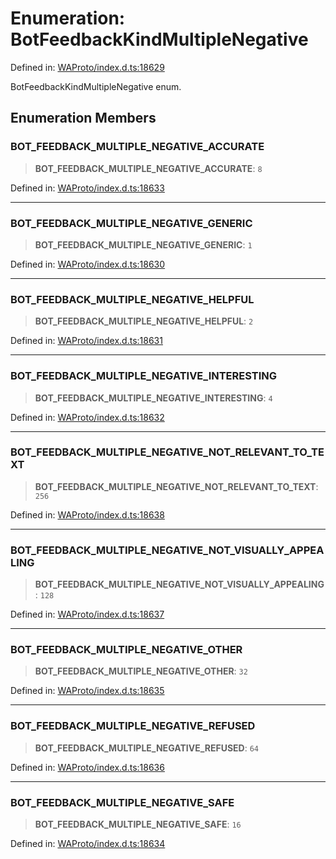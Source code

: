 # Enumeration: BotFeedbackKindMultipleNegative

Defined in: [WAProto/index.d.ts:18629](https://github.com/Fokusdotid/Baileys/blob/86ad0f8078178c8586062ad3364a59e068f4b3b2/WAProto/index.d.ts#L18629)

BotFeedbackKindMultipleNegative enum.

## Enumeration Members

### BOT\_FEEDBACK\_MULTIPLE\_NEGATIVE\_ACCURATE

> **BOT\_FEEDBACK\_MULTIPLE\_NEGATIVE\_ACCURATE**: `8`

Defined in: [WAProto/index.d.ts:18633](https://github.com/Fokusdotid/Baileys/blob/86ad0f8078178c8586062ad3364a59e068f4b3b2/WAProto/index.d.ts#L18633)

***

### BOT\_FEEDBACK\_MULTIPLE\_NEGATIVE\_GENERIC

> **BOT\_FEEDBACK\_MULTIPLE\_NEGATIVE\_GENERIC**: `1`

Defined in: [WAProto/index.d.ts:18630](https://github.com/Fokusdotid/Baileys/blob/86ad0f8078178c8586062ad3364a59e068f4b3b2/WAProto/index.d.ts#L18630)

***

### BOT\_FEEDBACK\_MULTIPLE\_NEGATIVE\_HELPFUL

> **BOT\_FEEDBACK\_MULTIPLE\_NEGATIVE\_HELPFUL**: `2`

Defined in: [WAProto/index.d.ts:18631](https://github.com/Fokusdotid/Baileys/blob/86ad0f8078178c8586062ad3364a59e068f4b3b2/WAProto/index.d.ts#L18631)

***

### BOT\_FEEDBACK\_MULTIPLE\_NEGATIVE\_INTERESTING

> **BOT\_FEEDBACK\_MULTIPLE\_NEGATIVE\_INTERESTING**: `4`

Defined in: [WAProto/index.d.ts:18632](https://github.com/Fokusdotid/Baileys/blob/86ad0f8078178c8586062ad3364a59e068f4b3b2/WAProto/index.d.ts#L18632)

***

### BOT\_FEEDBACK\_MULTIPLE\_NEGATIVE\_NOT\_RELEVANT\_TO\_TEXT

> **BOT\_FEEDBACK\_MULTIPLE\_NEGATIVE\_NOT\_RELEVANT\_TO\_TEXT**: `256`

Defined in: [WAProto/index.d.ts:18638](https://github.com/Fokusdotid/Baileys/blob/86ad0f8078178c8586062ad3364a59e068f4b3b2/WAProto/index.d.ts#L18638)

***

### BOT\_FEEDBACK\_MULTIPLE\_NEGATIVE\_NOT\_VISUALLY\_APPEALING

> **BOT\_FEEDBACK\_MULTIPLE\_NEGATIVE\_NOT\_VISUALLY\_APPEALING**: `128`

Defined in: [WAProto/index.d.ts:18637](https://github.com/Fokusdotid/Baileys/blob/86ad0f8078178c8586062ad3364a59e068f4b3b2/WAProto/index.d.ts#L18637)

***

### BOT\_FEEDBACK\_MULTIPLE\_NEGATIVE\_OTHER

> **BOT\_FEEDBACK\_MULTIPLE\_NEGATIVE\_OTHER**: `32`

Defined in: [WAProto/index.d.ts:18635](https://github.com/Fokusdotid/Baileys/blob/86ad0f8078178c8586062ad3364a59e068f4b3b2/WAProto/index.d.ts#L18635)

***

### BOT\_FEEDBACK\_MULTIPLE\_NEGATIVE\_REFUSED

> **BOT\_FEEDBACK\_MULTIPLE\_NEGATIVE\_REFUSED**: `64`

Defined in: [WAProto/index.d.ts:18636](https://github.com/Fokusdotid/Baileys/blob/86ad0f8078178c8586062ad3364a59e068f4b3b2/WAProto/index.d.ts#L18636)

***

### BOT\_FEEDBACK\_MULTIPLE\_NEGATIVE\_SAFE

> **BOT\_FEEDBACK\_MULTIPLE\_NEGATIVE\_SAFE**: `16`

Defined in: [WAProto/index.d.ts:18634](https://github.com/Fokusdotid/Baileys/blob/86ad0f8078178c8586062ad3364a59e068f4b3b2/WAProto/index.d.ts#L18634)
